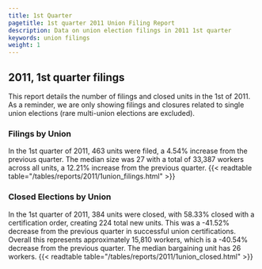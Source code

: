 ```yaml
---
title: 1st Quarter 
pagetitle: 1st quarter 2011 Union Filing Report
description: Data on union election filings in 2011 1st quarter 
keywords: union filings
weight: 1
---
```


## 2011, 1st quarter filings

This report details the number of filings and closed units in the 1st of 2011. As a reminder, we are only showing filings and closures related to single union elections (rare multi-union elections are excluded).

### Filings by Union
In the 1st quarter of 2011, 463 units were filed, a 4.54% increase from the previous quarter. The median size was 27 with a total of 33,387 workers across all units, a 12.21% increase from the previous quarter.
{{< readtable table="/tables/reports/2011/1union_filings.html" >}}

### Closed Elections by Union
In the 1st quarter of 2011, 384 units were closed, with 58.33% closed with a certification order, creating 224 total new units. This was a -41.52% decrease from the previous quarter in successful union certifications. Overall this represents approximately 15,810 workers, which is a -40.54% decrease from the previous quarter. The median bargaining unit has 26 workers.
{{< readtable table="/tables/reports/2011/1union_closed.html" >}}
